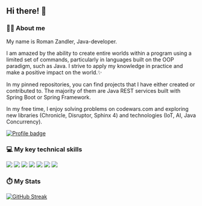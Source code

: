 ## Hi there! 🔭 
<!--
**RomaKudryavtsev/RomaKudryavtsev** is a ✨ _special_ ✨ repository because its `README.md` (this file) appears on your GitHub profile.

Here are some ideas to get you started:

- 🔭 I’m currently working on ...
- 🌱 I’m currently learning ...
- 👯 I’m looking to collaborate on ...
- 🤔 I’m looking for help with ...
- 💬 Ask me about ...
- 📫 How to reach me: ...
- 😄 Pronouns: ...
- ⚡ Fun fact: ...
-->

### 👨‍💻 About me

My name is Roman Zandler, Java-developer.

I am amazed by the ability to create entire worlds within a program using a limited set of commands, particularly in languages built on the OOP paradigm, such as Java. I strive to apply my knowledge in practice and make a positive impact on the world.✨

In my pinned repositories, you can find projects that I have either created or contributed to. The majority of them are Java REST services built with Spring Boot or Spring Framework.

In my free time, I enjoy solving problems on codewars.com and exploring new libraries (Chronicle, Disruptor, Sphinx 4) and technologies (IoT, AI, Java Concurrency).

[![Profile badge](https://www.codewars.com/users/rmnzndlr/badges/small)](https://www.codewars.com/users/rmnzndlr)

### 💻 My key technical skills

![](https://img.shields.io/badge/Java-ED8B00?style=for-the-badge&logo=openjdk&logoColor=white)
![](https://img.shields.io/badge/Spring-6DB33F?style=for-the-badge&logo=spring&logoColor=white)
![](https://img.shields.io/badge/Hibernate-59666C?style=for-the-badge&logo=Hibernate&logoColor=white)
![](https://img.shields.io/badge/MySQL-00000F?style=for-the-badge&logo=mysql&logoColor=white)
![](https://img.shields.io/badge/PostgreSQL-316192?style=for-the-badge&logo=postgresql&logoColor=white)
![](https://img.shields.io/badge/MongoDB-4EA94B?style=for-the-badge&logo=mongodb&logoColor=white)
![](https://img.shields.io/badge/GIT-E44C30?style=for-the-badge&logo=git&logoColor=white)

### ⏱️ My Stats

[![GitHub Streak](http://github-readme-streak-stats.herokuapp.com?user=RomaKudryavtsev&theme=dark&background=000000)](https://git.io/streak-stats)

